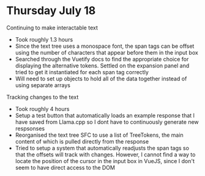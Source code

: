 # Thursday July 18

Continuing to make interactable text
- Took roughly 1.3 hours
- Since the text tree uses a monospace font, the span tags can be offset using the number of characters that appear before them in the input box
- Searched through the Vuetify docs to find the appropriate choice for displaying the alternative tokens. Settled on the expansion panel and tried to get it instantiated for each span tag correctly 
- Will need to set up objects to hold all of the data together instead of using separate arrays 

Tracking changes to the text
- Took roughly 4 hours 
- Setup a test button that automatically loads an example response that I have saved from Llama.cpp so I dont have to continuously generate new respsonses
- Reorganised the text tree SFC to use a list of TreeTokens, the main content of which is pulled directly from the response
- Tried to setup a system that automatically readjusts the span tags so that the offsets will track with changes. However, I cannot find a way to locate the position of the cursor in the input box in VueJS, since I don't seem to have direct access to the DOM